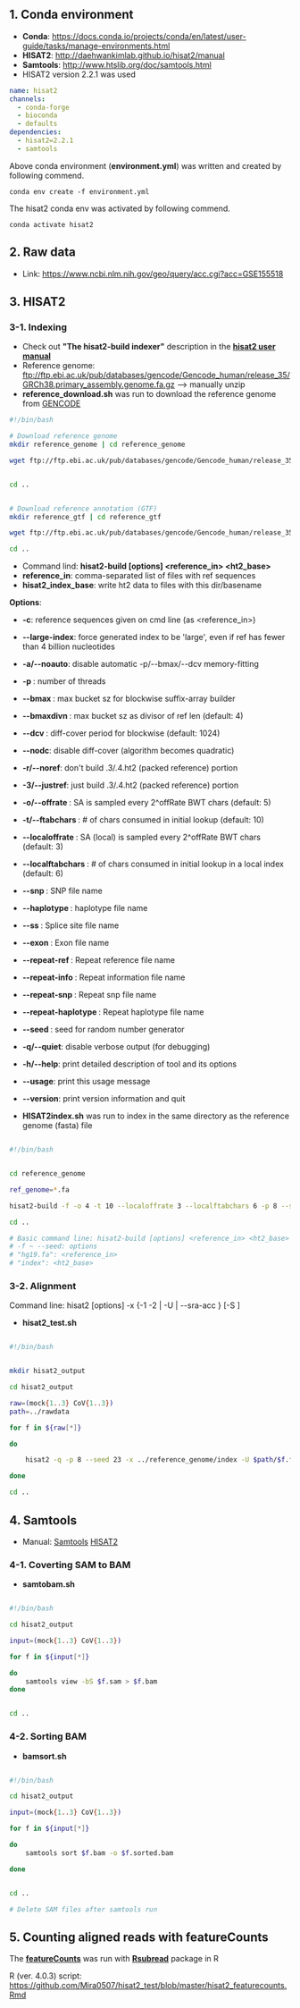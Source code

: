 ## 1. Conda environment 

- **Conda**: https://docs.conda.io/projects/conda/en/latest/user-guide/tasks/manage-environments.html
- **HISAT2**: http://daehwankimlab.github.io/hisat2/manual
- **Samtools**: http://www.htslib.org/doc/samtools.html
- HISAT2 version 2.2.1 was used 


```environment.yml
name: hisat2
channels:
  - conda-forge
  - bioconda 
  - defaults 
dependencies:
  - hisat2=2.2.1
  - samtools
```

Above conda environment (**environment.yml**) was written and created by following commend. 

```termina
conda env create -f environment.yml
```


The hisat2 conda env was activated by following commend. 

```terminal
conda activate hisat2
```


## 2. Raw data
- Link: https://www.ncbi.nlm.nih.gov/geo/query/acc.cgi?acc=GSE155518


## 3. HISAT2 

### 3-1. Indexing 

- Check out **"The hisat2-build indexer"** description in the [**hisat2 user manual**](http://daehwankimlab.github.io/hisat2/manual)
- Reference genome: ftp://ftp.ebi.ac.uk/pub/databases/gencode/Gencode_human/release_35/GRCh38.primary_assembly.genome.fa.gz --> manually unzip
- **reference_download.sh** was run to download the reference genome from [GENCODE](https://www.gencodegenes.org)

```bash
#!/bin/bash

# Download reference genome
mkdir reference_genome | cd reference_genome

wget ftp://ftp.ebi.ac.uk/pub/databases/gencode/Gencode_human/release_35/GRCh38.primary_assembly.genome.fa.gz


cd ..


# Download reference annotation (GTF)
mkdir reference_gtf | cd reference_gtf 

wget ftp://ftp.ebi.ac.uk/pub/databases/gencode/Gencode_human/release_35/gencode.v35.primary_assembly.annotation.gtf.gz

cd .. 
```


- Command lind: **hisat2-build [options] <reference_in> <ht2_base>**
- **reference_in**: comma-separated list of files with ref sequences
- **hisat2_index_base**: write ht2 data to files with this dir/basename


**Options**:
- **-c**: reference sequences given on cmd line (as <reference_in>)    
- **--large-index**: force generated index to be 'large', even if ref has fewer than 4 billion nucleotides
- **-a/--noauto**: disable automatic -p/--bmax/--dcv memory-fitting
- **-p <int>**: number of threads
- **--bmax <int>**: max bucket sz for blockwise suffix-array builder
- **--bmaxdivn <int>**: max bucket sz as divisor of ref len (default: 4)
- **--dcv <int>**: diff-cover period for blockwise (default: 1024)
- **--nodc**: disable diff-cover (algorithm becomes quadratic)
- **-r/--noref**: don't build .3/.4.ht2 (packed reference) portion
- **-3/--justref**: just build .3/.4.ht2 (packed reference) portion
- **-o/--offrate <int>**: SA is sampled every 2^offRate BWT chars (default: 5)
- **-t/--ftabchars <int>**: # of chars consumed in initial lookup (default: 10)
- **--localoffrate <int>**: SA (local) is sampled every 2^offRate BWT chars (default: 3)
- **--localftabchars <int>**: # of chars consumed in initial lookup in a local index (default: 6)
- **--snp <path>**: SNP file name
- **--haplotype <path>**: haplotype file name
- **--ss <path>**: Splice site file name
- **--exon <path>**: Exon file name
- **--repeat-ref <path>**: Repeat reference file name
- **--repeat-info <path>**: Repeat information file name
- **--repeat-snp <path>**: Repeat snp file name
- **--repeat-haplotype <path>**: Repeat haplotype file name
- **--seed <int>**: seed for random number generator
- **-q/--quiet**: disable verbose output (for debugging)
- **-h/--help**: print detailed description of tool and its options
- **--usage**: print this usage message
- **--version**: print version information and quit


- **HISAT2index.sh** was run to index in the same directory as the reference genome (fasta) file

```bash

#!/bin/bash


cd reference_genome 

ref_genome=*.fa 

hisat2-build -f -o 4 -t 10 --localoffrate 3 --localftabchars 6 -p 8 --seed 67 $ref_genome "index" 

cd ..

# Basic command line: hisat2-build [options] <reference_in> <ht2_base>
# -f ~ --seed: options
# "hg19.fa": <reference_in> 
# "index": <ht2_base> 

```


### 3-2. Alignment 

Command line: hisat2 [options] -x <hisat2-idx> {-1 <m1> -2 <m2> | -U <r> | --sra-acc <SRA accession number>} [-S <hit>]
- **hisat2_test.sh**


```bash

#!/bin/bash 


mkdir hisat2_output

cd hisat2_output  

raw=(mock{1..3} CoV{1..3})
path=../rawdata

for f in ${raw[*]} 

do 

    hisat2 -q -p 8 --seed 23 -x ../reference_genome/index -U $path/$f.fastq -S $f.sam 

done 

cd ..

```

## 4. Samtools

- Manual: [Samtools](http://www.htslib.org/doc/samtools.html) [HISAT2](http://daehwankimlab.github.io/hisat2/manual)

### 4-1. Coverting SAM to BAM 

- **samtobam.sh**

```bash

#!/bin/bash

cd hisat2_output

input=(mock{1..3} CoV{1..3})

for f in ${input[*]}

do
    samtools view -bS $f.sam > $f.bam 
done 


cd ..
```

### 4-2. Sorting BAM 

- **bamsort.sh**

```bash

#!/bin/bash

cd hisat2_output

input=(mock{1..3} CoV{1..3})

for f in ${input[*]}

do
    samtools sort $f.bam -o $f.sorted.bam

done 


cd ..

# Delete SAM files after samtools run
```


## 5. Counting aligned reads with featureCounts 

The [**featureCounts**](http://subread.sourceforge.net) was run with [**Rsubread**](https://pubmed.ncbi.nlm.nih.gov/30783653) package in R 

R (ver. 4.0.3) script: https://github.com/Mira0507/hisat2_test/blob/master/hisat2_featurecounts.Rmd
